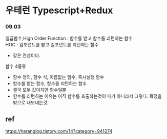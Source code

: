 # 우테런 Typescript+Redux

### 09.03

일급함수,High Order Function : 함수를 받고 함수를 리턴하는 함수  
HOC : 컴포넌트를 받고 컴포넌트를 리턴하는 함수

- 같은 컨샙이다.

함수 4종류

- 함수 정의, 함수 식, 이름없는 함수, 즉시실행 함수
- 함수를 받는 함수, 함수를 리턴하는 함수
- 결국 모두 값이지만 함수일뿐
- 함수를 리턴하는 이유는 아직 함수를 호출하는것이 때가 아니라서 그렇다. 확정을 밖으로 내보내는것.

## ref

https://haranglog.tistory.com/14?category=941274
